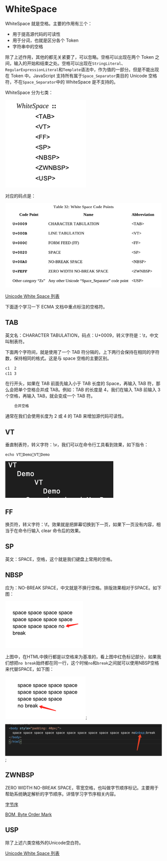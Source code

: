 # WhiteSpace

WhiteSpace 就是空格。主要的作用有三个：

- 用于提高源代码的可读性
- 用于分词，也就是区分各个 Token
- 字符串中的空格

除了上述作用，其他的都无关紧要了，可以忽略。空格可以出现在两个 Token 之间，输入的开始和结束之处。空格可以出现在`StringLiteral`、`RegularExpressionLiteral`和`Template`语法中，作为值的一部分。但是不能出现在 Token 中。JavaScript 支持所有属于`Space_Separator`类目的 Unicode 空格符，不在`Space_Separator`中的 WhiteSpace 是不支持的。

WhiteSpace 分为七类：

![WhiteSpace](./images/WhiteSpace.png)

对应的码点是：

![WhiteSpaceCodePoint](./images/WhiteSpaceCodePoint.png)

[Unicode White Space 列表](https://www.fileformat.info/info/unicode/category/Zs/list.htm)

下面逐个学习一下 ECMA 文档中重点标注的空格符。

## TAB

英文名：CHARACTER TABULATION，码点：U+0009，转义字符是：\t，中文叫制表符。

下面两个字符间，就是使用了一个 TAB 符分隔的，上下两行会保持在相同的字符数，保持相同的格式。这是与 space 空格的主要区别。

```txt
c1	2
c11	3
```

在行开头，如果在 TAB 前面先输入小于 TAB 长度的 Space，再输入 TAB 符，那么会把单个空格合并成 TAB。例如：TAB 的长度是 4，我们在输入 TAB 前输入 3 个空格，再输入 TAB，就会变成一个 TAB 符。

```txt
 	合并空格
```

通常在我们会使用长度为 2 或 4 的 TAB 来增加源代码可读性。

## VT

垂直制表符，转义字符：\v，我们可以在命令行工具看到效果，如下指令：

```shell
echo VTDemoVTDemo
```

![VT Demo](./images/VtDemo.png)

## FF

换页符，转义字符：\f。效果就是把屏幕切换到下一页，如果下一页没有内容，相当于在命令行输入 clear 命令后的效果。

## SP

英文：SPACE，空格，这个就是我们键盘上常用的空格。

## NBSP

应为：NO-BREAK SPACE，中文就是不换行空格。排版效果相对于SPACE。如下图：

![换行符](./images/space.png)

上图中，在HTML中换行都是以空格来为基准的，看上图中红色标记部分，如果我们想把`no break`始终都在同一行，这个时候`no`和`break`之间就可以使用NBSP空格来代替SPACE，如下图：

![no break space](./images/no-break-space.png);

![no break space code](./images/no-break-space-code.png);

## ZWNBSP

ZERO WIDTH NO-BREAK SPACE，零宽空格，也叫做字节顺序标记。主要用于帮助系统确定解析的字节顺序。详情学习字节序相关内容。

[字节序](https://zh.wikipedia.org/wiki/%E5%AD%97%E8%8A%82%E5%BA%8F)

[BOM, Byte Order Mark](https://zh.wikipedia.org/zh/%E4%BD%8D%E5%85%83%E7%B5%84%E9%A0%86%E5%BA%8F%E8%A8%98%E8%99%9F)

## USP

除了上述六类空格外的Unicode空白符。

[Unicode White Space 列表](https://www.fileformat.info/info/unicode/category/Zs/list.htm)
